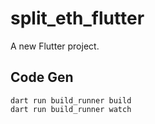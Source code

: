 # split_eth_flutter

A new Flutter project.

## Code Gen
```
dart run build_runner build
dart run build_runner watch
```